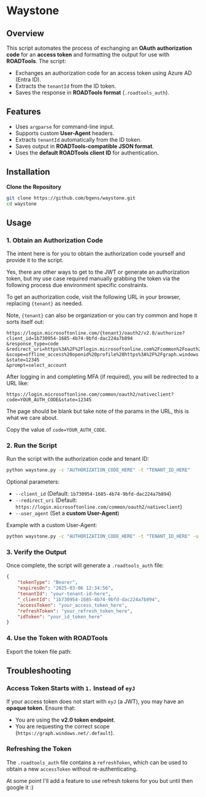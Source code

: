 # Waystone

## Overview

This script automates the process of exchanging an **OAuth authorization code** for an **access token** and formatting the output for use with **ROADTools**. The script:
- Exchanges an authorization code for an access token using Azure AD (Entra ID).
- Extracts the `tenantId` from the ID token.
- Saves the response in **ROADTools format** (`.roadtools_auth`).

## Features

- Uses `argparse` for command-line input.
- Supports custom **User-Agent** headers.
- Extracts `tenantId` automatically from the ID token.
- Saves output in **ROADTools-compatible JSON format**.
- Uses the **default ROADTools client ID** for authentication.

## Installation

**Clone the Repository**
   ```bash
   git clone https://github.com/bgens/waystone.git
   cd waystone
   ```

## Usage

### 1. Obtain an Authorization Code

The intent here is for you to obtain the authorization code yourself and provide it to the script. 

Yes, there are other ways to get to the JWT or generate an authorization token, but my use case required
manually grabbing the token via the following process due environment specific constraints. 

To get an authorization code, visit the following URL in your browser, replacing `{tenant}` as needed. 

Note, `{tenant}` can also be organization or you can try common and hope it sorts itself out:

```
https://login.microsoftonline.com/{tenant}/oauth2/v2.0/authorize?
client_id=1b730954-1685-4b74-9bfd-dac224a7b894
&response_type=code
&redirect_uri=https%3A%2F%2Flogin.microsoftonline.com%2Fcommon%2Foauth2%2Fnativeclient
&scope=offline_access%20openid%20profile%20https%3A%2F%2Fgraph.windows.net%2F.default
&state=12345
&prompt=select_account
```

After logging in and completing MFA (if required), you will be redirected to a URL like:

```
https://login.microsoftonline.com/common/oauth2/nativeclient?code=YOUR_AUTH_CODE&state=12345
```

The page should be blank but take note of the params in the URL, this is what we care about.

Copy the value of `code=YOUR_AUTH_CODE`.

### 2. Run the Script

Run the script with the authorization code and tenant ID:

```bash
python waystone.py -c "AUTHORIZATION_CODE_HERE" -t "TENANT_ID_HERE"
```

Optional parameters:
- `--client_id` (Default: `1b730954-1685-4b74-9bfd-dac224a7b894`)
- `--redirect_uri` (Default: `https://login.microsoftonline.com/common/oauth2/nativeclient`)
- `--user_agent` (Set a **custom User-Agent**)

Example with a custom User-Agent:

```bash
python waystone.py -c "AUTHORIZATION_CODE_HERE" -t "TENANT_ID_HERE" -u "CustomUserAgent/1.0"
```

### 3. Verify the Output

Once complete, the script will generate a `.roadtools_auth` file:

```json
{
    "tokenType": "Bearer",
    "expiresOn": "2025-03-06 12:34:56",
    "tenantId": "your-tenant-id-here",
    "_clientId": "1b730954-1685-4b74-9bfd-dac224a7b894",
    "accessToken": "your_access_token_here",
    "refreshToken": "your_refresh_token_here",
    "idToken": "your_id_token_here"
}
```

### 4. Use the Token with ROADTools

Export the token file path:


## Troubleshooting

### Access Token Starts with `1.` Instead of `eyJ`
If your access token does not start with `eyJ` (a JWT), you may have an **opaque token**. Ensure that:
- You are using the **v2.0 token endpoint**.
- You are requesting the correct scope (`https://graph.windows.net/.default`).

### Refreshing the Token
The `.roadtools_auth` file contains a `refreshToken`, which can be used to obtain a new `accessToken` without re-authenticating.

At some point I'll add a feature to use refresh tokens for you but until then google it :)
